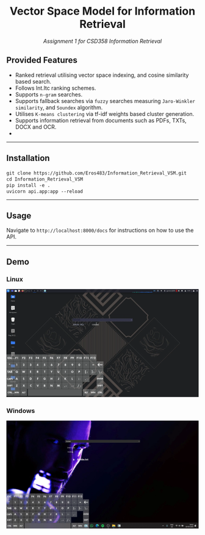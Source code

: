 # <div align="center">Vector Space Model for Information Retrieval</div>
<div align="center">
  <em>Assignment 1 for CSD358 Information Retrieval</em>
</div>

## Provided Features
- Ranked retrieval utilising vector space indexing, and cosine similarity based search.
- Follows lnt.ltc ranking schemes.
- Supports `n-gram` searches.
- Supports fallback searches via `fuzzy` searches measuring `Jaro-Winkler similarity`, and `Soundex` algorithm.
- Utilises `K-means clustering` via tf-idf weights based cluster generation.
- Supports information retrieval from documents such as PDFs, TXTs, DOCX and OCR.
- 
---
## Installation
```
git clone https://github.com/Eros483/Information_Retrieval_VSM.git
cd Information_Retrieval_VSM
pip install -e .
uvicorn api.app:app --reload
```
---

## Usage
Navigate to `http://localhost:8000/docs` for instructions on how to use the API.

---
## Demo

### Linux
[![Linux Demo](public/pictures/linux.png)](https://www.youtube.com/watch?v=x-KFU4setRM)


### Windows
[![Windows Demo](public/pictures/windows.png)](https://www.youtube.com/watch?v=FRl_FN2sPvc)


